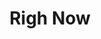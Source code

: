 ---
pid: RS105
title: Righ Now
location_transcription: Move park
zipcode: '19139'
outside_phl: 
neighborhood: Walnut Hill
age: '69'
age_range: 60-69
instagram: 
image_file_name: RS_105.jpg
proposal_transcription: 
topic: African Americans,MOVE,Social Justice
topic_summary: 0, 0, 0
type: Plaque,Historical Marker,Memorial
keywords_other: 
credit: Eoldie Covest
image_labels: 
twitter: 
facebook: 
permalink: "/monuments/rs105/"
layout: item-page
---